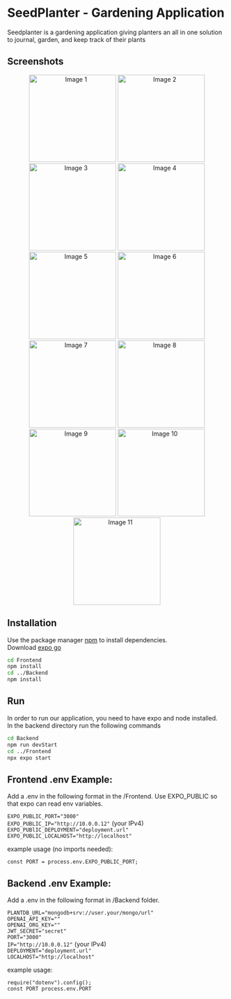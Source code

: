# SeedPlanter - Gardening Application

Seedplanter is a gardening application giving planters an all in one solution to journal, garden, and keep track of their plants

## Screenshots

<p align="center">
  <img src="https://github.com/SeedPlanterOrg/seedplanter-mobile/assets/67339817/6f95472e-46bc-4001-836f-0a95151e3889" alt="Image 1" width="200"/>
  <img src="https://github.com/SeedPlanterOrg/seedplanter-mobile/assets/67339817/a72cfeab-bb9f-4f67-9474-be4b04339da3" alt="Image 2" width="200"/>
  <img src="https://github.com/SeedPlanterOrg/seedplanter-mobile/assets/67339817/3873f216-2e05-446d-ae3d-65d6437d1515" alt="Image 3" width="200"/>
  <img src="https://github.com/SeedPlanterOrg/seedplanter-mobile/assets/67339817/58a6ee53-1e76-4c7d-9a23-18ef6e20a88a" alt="Image 4" width="200"/>
  <img src="https://github.com/SeedPlanterOrg/seedplanter-mobile/assets/67339817/a704905e-17c4-49c1-8aaf-a751a700eaf6" alt="Image 5" width="200"/>
  <img src="https://github.com/SeedPlanterOrg/seedplanter-mobile/assets/67339817/0e077756-8cd3-45d4-8ed3-357d1e5f05be" alt="Image 6" width="200"/>
  <img src="https://github.com/SeedPlanterOrg/seedplanter-mobile/assets/67339817/1cff81f9-424c-46d4-ac9e-2e044d4821b0" alt="Image 7" width="200"/>
  <img src="https://github.com/SeedPlanterOrg/seedplanter-mobile/assets/67339817/190bca39-e3d7-4839-8aaf-5c491e69cba7" alt="Image 8" width="200"/>
  <img src="https://github.com/SeedPlanterOrg/seedplanter-mobile/assets/67339817/ea275e73-b653-435e-af06-c647b820b13f" alt="Image 9" width="200"/>
  <img src="https://github.com/SeedPlanterOrg/seedplanter-mobile/assets/67339817/dabddd34-f806-4e91-bfd1-eb8828d04fac" alt="Image 10" width="200"/>
  <img src="https://github.com/SeedPlanterOrg/seedplanter-mobile/assets/67339817/af0dbca5-2e4f-4f87-8989-44bb682bb79d" alt="Image 11" width="200"/>
</p>





## Installation

Use the package manager [npm](https://www.npmjs.com/) to install dependencies.\
Download [expo go](https://docs.expo.dev/get-started/installation/)

```bash
cd Frontend
npm install
cd ../Backend
npm install
```
## Run

In order to run our application, you need to have expo and node installed.\
In the backend directory run the following commands
```bash
cd Backend
npm run devStart
cd ../Frontend
npx expo start
```

## Frontend .env Example:

Add a .env in the following format in the /Frontend.
Use EXPO_PUBLIC so that expo can read env variables.

`EXPO_PUBLIC_PORT="3000"`\
`EXPO_PUBLIC_IP="http://10.0.0.12"` (your IPv4)\
`EXPO_PUBlIC_DEPLOYMENT="deployment.url"`\
`EXPO_PUBLIC_LOCALHOST="http://localhost"`

example usage (no imports needed):

`const PORT = process.env.EXPO_PUBLIC_PORT;`

## Backend .env Example:

Add a .env in the following format in /Backend folder.

`PLANTDB_URL="mongodb+srv://user.your/mongo/url"`\
`OPENAI_API_KEY=""`\
`OPENAI_ORG_KEY=""`\
`JWT_SECRET="secret"`\
`PORT="3000"`<br>
`IP="http://10.0.0.12"` (your IPv4)\
`DEPLOYMENT="deployment.url"`\
`LOCALHOST="http://localhost"`

example usage:

`require("dotenv").config();`<br>
`const PORT process.env.PORT`




